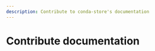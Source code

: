 ```yaml
---
description: Contribute to conda-store's documentation
---
```


# Contribute documentation

<!-- TODO -->
